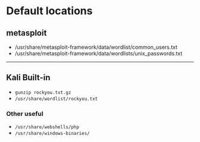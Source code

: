 # Default locations

## metasploit

- /usr/share/metasploit-framework/data/wordlist/common_users.txt
- /usr/share/metasploit-framework/data/wordlists/unix_passwords.txt

---

## Kali Built-in

- `gunzip rockyou.txt.gz` 
- `/usr/share/wordlist/rockyou.txt`

### Other useful 
- `/usr/share/webshells/php`
- `/usr/share/windows-binaries/`
